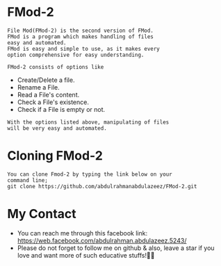 # FMod-2
```
File Mod(FMod-2) is the second version of FMod.
FMod is a program which makes handling of files
easy and automated.
FMod is easy and simple to use, as it makes every
option comprehensive for easy understanding.

FMod-2 consists of options like
```
* Create/Delete a file.
* Rename a File.
* Read a File's content.
* Check a File's existence.
* Check if a File is empty or not.
```
With the options listed above, manipulating of files
will be very easy and automated.
```

# Cloning FMod-2
```
You can clone Fmod-2 by typing the link below on your
command line; 
git clone https://github.com/abdulrahmanabdulazeez/FMod-2.git
```

# My Contact

* You can reach me through this facebook link:
 https://web.facebook.com/abdulrahman.abdulazeez.5243/
* Please do not forget to follow me on github & also, leave 
a star if you love and want more of such educative stuffs!🙏😁
